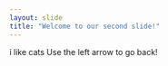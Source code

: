 ```yaml
---
layout: slide
title: "Welcome to our second slide!"
---
```

i like cats 
Use the left arrow to go back!
